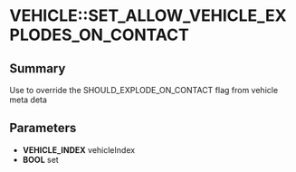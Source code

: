 # VEHICLE::SET_ALLOW_VEHICLE_EXPLODES_ON_CONTACT

## Summary
Use to override the SHOULD_EXPLODE_ON_CONTACT flag from vehicle meta deta

## Parameters
* **VEHICLE_INDEX** vehicleIndex
* **BOOL** set